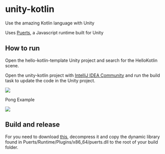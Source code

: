 # unity-kotlin
Use the amazing Kotlin language with Unity

Uses [Puerts](https://github.com/Tencent/puerts), a Javascript runtime built for Unity

## How to run

Open the hello-kotlin-template Unity project and search for the HelloKotlin scene.

Open the unity-kotlin project with [IntelliJ IDEA Community](https://www.jetbrains.com/idea/download/) and run the build task to update the code in the Unity project.

![](https://github.com/hiperbou/unity-kotlin/blob/master/screenshots/hello-kotlin.jpg)

Pong Example

![](https://github.com/hiperbou/unity-kotlin/blob/master/screenshots/pong.jpg)


## Build and release

For you need to download [this](https://github.com/Tencent/puerts/releases/download/Unity_v1.3.4/PuerTS_V8_1.3.4.tgz), decompress it and copy the dynamic library found in Puerts/Runtime/Plugins/x86_64/puerts.dll to the root of your build folder.

